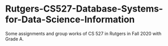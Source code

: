# Rutgers-CS527-Database-Systems-for-Data-Science-Information
Some assignments and group works of CS 527 in Rutgers in Fall 2020 with Grade A.
